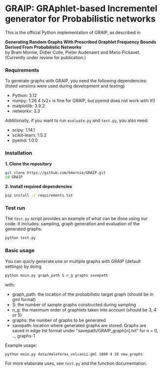 # GRAIP: GRAphlet-based Incrementel generator for Probabilistic networks

This is the official Python implementation of GRAIP, as described in  

**Generating Random Graphs With Prescribed Graphlet Frequency Bounds Derived From Probabilistic Networks**  
by Bram Mornie, Didier Colle, Pieter Audenaert and Mario Pickavet.  
(Currently under review for publication.)  

### Requirements  
To generate graphs with GRAIP, you need the following dependencies: (listed versions were used during development and testing)  
- Python: 3.12  
- numpy: 1.26.4 (v2+ is fine for GRAIP, but pyemd does not work with it!)  
- matplotlib: 3.9.2  
- networkx: 3.3
  
Additionally, if you want to run `evaluate.py` and `test.py`, you also need:
- scipy: 1.14.1
- scikit-learn: 1.5.2
- pyemd: 1.0.0

### Installation  
**1. Clone the repository**  
```bash
git clone https://github.com/bmornie/GRAIP.git
cd GRAIP
```
**2. Install required dependencies**  
```bash
pip install -r requirements.txt
```

### Test run
The `test.py` script provides an example of what can be done using our code. It includes: sampling, graph generation and evaluation of the generated graphs.
```bash
python test.py
```

### Basic usage
You can quicly generate one or multiple graphs with GRAIP (default settings) by doing
```bash
python main.py graph_path S n_g graphs savepath
```
with:
- graph_path: the location of the probabilistic target graph (should be in gml format)
- S: the number of sample graphs constructed during sampling
- n_g: the maximum order of graphlets taken into account (should be 3, 4 or 5)
- graphs: the number of graphs to be generated
- savepath: location where generated graphs are stored. Graphs are saved in edge list format under "savepath/GRAIP_graph[n].txt" for n = 0, .., graphs-1
  
Example usage:
```bash
python main.py data/Haloferax_volcanii.gml 1000 4 10 new_graphs
```
For more elaborate uses, see `test.py` and the function documentation.
